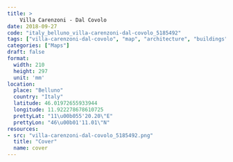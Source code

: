 ```yaml
---
title: > 
    Villa Carenzoni - Dal Covolo
date: 2018-09-27
code: "italy_belluno_villa-carenzoni-dal-covolo_5185492"
tags: ["villa-carenzoni-dal-covolo", "map", "architecture", "buildings", "Belluno", "Italy"]
categories: ["Maps"]
draft: false
format:
  width: 210
  height: 297
  unit: 'mm'
location:
  place: "Belluno"
  country: "Italy"
  latitude: 46.01972655933944
  longitude: 11.922278678610725
  prettyLat: "11\u00b055'20.20\"E"
  prettyLon: "46\u00b01'11.01\"N"
resources:
- src: "villa-carenzoni-dal-covolo_5185492.png"
  title: "Cover"
  name: cover
---
```

